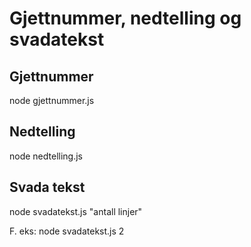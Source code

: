 # Gjettnummer, nedtelling og svadatekst

## Gjettnummer 
node gjettnummer.js

## Nedtelling
node nedtelling.js

## Svada tekst
node svadatekst.js "antall linjer"

F. eks: node svadatekst.js 2
